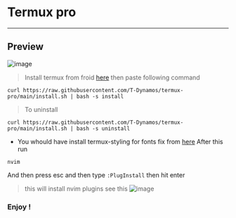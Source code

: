 # Termux pro
---
## Preview
![image](https://github.com/T-Dynamos/termux-pro/raw/main/IMG_20220329_120634.jpg)
> Install termux from froid [here](https://f-droid.org/repo/com.termux_118.apk) then paste following command
```
curl https://raw.githubusercontent.com/T-Dynamos/termux-pro/main/install.sh | bash -s install
```
> To uninstall
```
curl https://raw.githubusercontent.com/T-Dynamos/termux-pro/main/install.sh | bash -s uninstall
```
* You whould have install termux-styling for fonts fix from [here]( https://f-droid.org/repo/com.termux.styling_29.apk)
After this run
```
nvim
```
And then press esc and then type `:PlugInstall` then hit enter
> this will install nvim plugins see this 
![image](https://github.com/T-Dynamos/T-Dynamos/raw/main/images/GIF-220329_115550.gif)
### Enjoy !
